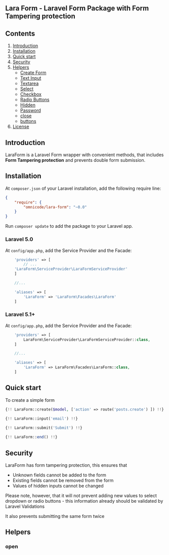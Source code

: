 ## Lara Form - Laravel Form Package with Form Tampering protection

## Contents

1. <a href="#introduction">Introduction</a>
2. <a href="#installation">Installation</a>
3. <a href="#quick-start">Quick start</a>
3. <a href="#security">Security</a>
4. <a href="#helpers">Helpers</a>
    * <a href="#form-create">Create Form</a>
    * <a href="#form-text-input">Text Input</a>
    * <a href="#form-textarea">Textarea</a>
    * <a href="#form-select">Select</a>
    * <a href="#form-checkbox">Checkbox</a>
    * <a href="#form-radio">Radio Buttons</a>
    * <a href="#form-hidden">Hidden</a>
    * <a href="#form-password">Password</a>
    * <a href="#form-close">close</a>
    * <a href="#form-buttons">buttons</a>
5. <a href="#license">License</a>

## <a id="introduction"></a>Introduction

LaraForm is a Laravel Form wrapper with convenient methods, that includes **Form Tampering protection** and prevents double form submission.

## <a id="installation"></a>Installation

At `composer.json` of your Laravel installation, add the following require line:

``` json
{
    "require": {
        "omnicode/lara-form": "~0.0"
    }
}
```

Run `composer update` to add the package to your Laravel app.

### Laravel 5.0

At `config/app.php`, add the Service Provider and the Facade:

```php
    'providers' => [
        // ...
	'LaraForm\ServiceProvider\LaraFormServiceProvider'
    ]

	//...

    'aliases' => [
        'LaraForm' => 'LaraForm\Facades\LaraForm'
    ]
```

### Laravel 5.1+

At `config/app.php`, add the Service Provider and the Facade:

```php
    'providers' => [
        LaraForm\ServiceProvider\LaraFormServiceProvider::class,
    ]

    //...

    'aliases' => [
        'LaraForm' => LaraForm\Facades\LaraForm::class,
    ]
```

## <a id="quick-start"></a>Quick start

To create a simple form

```php
{!! LaraForm::create($model, ['action' => route('posts.create') ]) !!}
					
{!! LaraForm::input('email') !!}

{!! LaraForm::submit('Submit') !!}

{!! LaraForm::end() !!}
```

## <a id="security"></a>Security

LaraForm has form tampering protection, this ensures that

- Unknown fields cannot be added to the form
- Existing fields cannot be removed from the form
- Values of hidden inputs cannot be changed

Please note, however, that it will not prevent adding new values to select dropdown or radio buttons - this information already should be validated by Laravel Validations

It also prevents submitting the same form twice

## <a id="helpers"></a>Helpers

### <a id="form-open"></a>open



